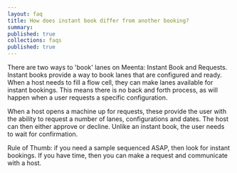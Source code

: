 ```yaml
---
layout: faq
title: How does instant book differ from another booking?
summary:
published: true
collections: faqs
published: true
---
```


There are two ways to 'book' lanes on Meenta: Instant Book and Requests. Instant books provide a way to book lanes that are configured and ready. When a host needs to fill a flow cell, they can make lanes available for instant bookings. This means there is no back and forth process, as will happen when a user requests a specific configuration.

When a host opens a machine up for requests, these provide the user with the ability to request a number of lanes, configurations and dates. The host can then either approve or decline. Unlike an instant book, the user needs to wait for confirmation.

Rule of Thumb: if you need a sample sequenced ASAP, then look for instant bookings. If you have time, then you can make a request and communicate with a host.
